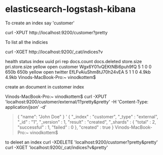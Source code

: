 # elasticsearch-logstash-kibana




To create an index say 'customer'

curl -XPUT http://localhost:9200/customer?pretty

To list all the indicies

curl -XGET http://localhost:9200/_cat/indices?v

health status index    uuid                   pri rep docs.count docs.deleted store.size pri.store.size
yellow open   customer Wgx6Y01vQEKtNBi6puh9fQ   5   1          0            0       650b           650b
yellow open   twitter  EfLFvAiuShm8tJ70h24vEA   5   1          1            0      4.9kb          4.9kb
Vinods-MacBook-Pro:~ vinodkottem$ 

create an document in customer index

Vinods-MacBook-Pro:~ vinodkottem$ curl -XPUT 'localhost:9200/customer/external/1?pretty&pretty' -H 'Content-Type: application/json' -d'
> {
>   "name": "John Doe"
> }
> '
{
  "_index" : "customer",
  "_type" : "external",
  "_id" : "1",
  "_version" : 1,
  "result" : "created",
  "_shards" : {
    "total" : 2,
    "successful" : 1,
    "failed" : 0
  },
  "created" : true
}
Vinods-MacBook-Pro:~ vinodkottem$ 

to deleet an index
curl -XDELETE 'localhost:9200/customer?pretty&pretty'
curl -XGET 'localhost:9200/_cat/indices?v&pretty'

